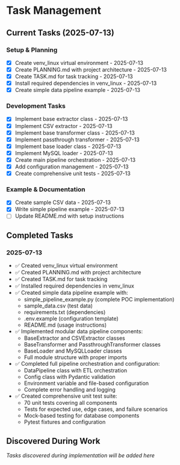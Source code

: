 # Task Management

## Current Tasks (2025-07-13)

### Setup & Planning
- [x] Create venv_linux virtual environment - 2025-07-13
- [x] Create PLANNING.md with project architecture - 2025-07-13
- [x] Create TASK.md for task tracking - 2025-07-13
- [x] Install required dependencies in venv_linux - 2025-07-13
- [x] Create simple data pipeline example - 2025-07-13

### Development Tasks
- [x] Implement base extractor class - 2025-07-13
- [x] Implement CSV extractor - 2025-07-13
- [x] Implement base transformer class - 2025-07-13
- [x] Implement passthrough transformer - 2025-07-13
- [x] Implement base loader class - 2025-07-13
- [x] Implement MySQL loader - 2025-07-13
- [x] Create main pipeline orchestration - 2025-07-13
- [x] Add configuration management - 2025-07-13
- [x] Create comprehensive unit tests - 2025-07-13

### Example & Documentation
- [x] Create sample CSV data - 2025-07-13
- [x] Write simple pipeline example - 2025-07-13
- [ ] Update README.md with setup instructions

## Completed Tasks

### 2025-07-13
- ✅ Created venv_linux virtual environment
- ✅ Created PLANNING.md with project architecture
- ✅ Created TASK.md for task tracking
- ✅ Installed required dependencies in venv_linux
- ✅ Created simple data pipeline example with:
  - simple_pipeline_example.py (complete POC implementation)
  - sample_data.csv (test data)
  - requirements.txt (dependencies)
  - .env.example (configuration template)
  - README.md (usage instructions)
- ✅ Implemented modular data pipeline components:
  - BaseExtractor and CSVExtractor classes
  - BaseTransformer and PassthroughTransformer classes
  - BaseLoader and MySQLLoader classes
  - Full module structure with proper imports
- ✅ Completed full pipeline orchestration and configuration:
  - DataPipeline class with ETL orchestration
  - Config class with Pydantic validation
  - Environment variable and file-based configuration
  - Complete error handling and logging
- ✅ Created comprehensive unit test suite:
  - 70 unit tests covering all components
  - Tests for expected use, edge cases, and failure scenarios
  - Mock-based testing for database components
  - Pytest fixtures and configuration

## Discovered During Work

*Tasks discovered during implementation will be added here*